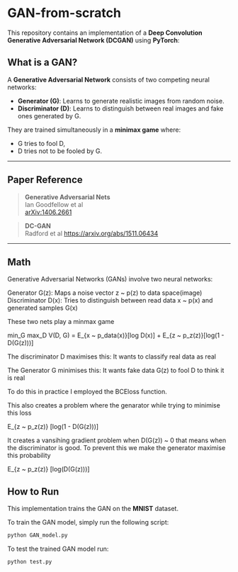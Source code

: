 # GAN-from-scratch

This repository contains an implementation of a **Deep Convolution Generative Adversarial Network (DCGAN)** using **PyTorch**:
## What is a GAN?

A **Generative Adversarial Network** consists of two competing neural networks:

- **Generator (G)**: Learns to generate realistic images from random noise.
- **Discriminator (D)**: Learns to distinguish between real images and fake ones generated by G.

They are trained simultaneously in a **minimax game** where:
- G tries to fool D,
- D tries not to be fooled by G.

---

## Paper Reference

> **Generative Adversarial Nets**  
> Ian Goodfellow et al  
> [arXiv:1406.2661](https://arxiv.org/pdf/1406.2661)

> **DC-GAN**  
> Radford et al
> https://arxiv.org/abs/1511.06434
---

## Math

Generative Adversarial Networks (GANs) involve two neural networks:

Generator G(z): Maps a noise vector z ~ p(z) to data space(image)
Discriminator D(x): Tries to distinguish between read data x ~ p(x) and generated samples G(x)

These two nets play a minmax game

min_G max_D V(D, G) = E_{x ~ p_data(x)}[log D(x)] + E_{z ~ p_z(z)}[log(1 - D(G(z)))]

The discriminator D maximises this: It wants to classify real data as real

The Generator G minimises this: It wants fake data G(z) to fool D to think it is real

To do this in practice I employed the BCEloss function.

This also creates a problem where the genarator while trying to minimise this loss 

E_{z ~ p_z(z)} [log(1 - D(G(z)))]


It creates a vansihing gradient problem when D(G(z)) ~ 0 that means when the discriminator is good.
To prevent this we make the generator maximise this probability

E_{z ~ p_z(z)} [log(D(G(z)))]

## How to Run

This implementation trains the GAN on the **MNIST** dataset.


To train the GAN model, simply run the following script:

```bash
python GAN_model.py
```

To test the trained GAN model run:

```bash
python test.py
```






